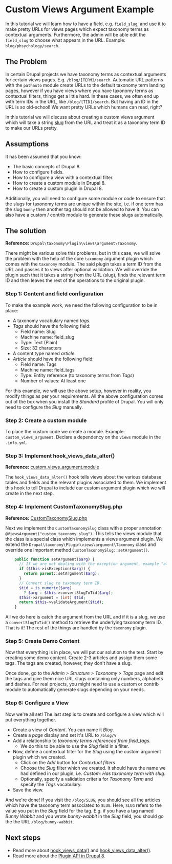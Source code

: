 # Custom Views Argument Example

In this tutorial we will learn how to have a field, e.g. `field_slug`, and use
it to make pretty URLs for views pages which expect taxonomy terms as
contextual arguments. Furthermore, the admin will be able edit the `field_slug`
to choose what appears in the URL. Example: `blog/phsychology/search`.

## The Problem

In certain Drupal projects we have taxonomy terms as contextual arguments for
certain views pages. E.g. `/blog/[TERM]/search`. Automatic URL patterns with
the `pathauto` module create URLs to the default taxonomy term landing pages,
however if you have views where you have taxonomy terms as contextual filters,
things get a little hard. In these cases, we often end up with term IDs in the
URL, like `/blog/[TID]/search`. But having an ID in the URL is so old-school!
We want pretty URLs which humans can read, right?

In this tutorial we will discuss about creating a custom views argument which
will take a string [slug](https://en.wikipedia.org/wiki/Clean_URL#Slug) from
the URL and treat it as a taxonomy term ID to make our URLs pretty.

## Assumptions

It has been assumed that you know:

* The basic concepts of Drupal 8.
* How to configure fields.
* How to configure a view with a contextual filter.
* How to create a custom module in Drupal 8.
* How to create a custom plugin in Drupal 8.

Additionally, you will need to configure some module or code to ensure that the
slugs for taxonomy terms are unique within the site, i.e. if one term has the
slug `bunny` then another tag should not be allowed to have it. You can also
have a custom / contrib module to generate these slugs automatically.

## The solution

**Reference:** `Drupal\taxonomy\Plugin\views\argument\Taxonomy`.

There might be various solve this problems, but in this case, we will solve the
problem with the help of the core `taxonomy` argument plugin which comes with
the `taxonomy` module. The said plugin takes a term ID from the URL and passes
it to views after optional validation. We will override the plugin such that it
takes a string from the URL (slug), finds the relevant term ID and then leaves
the rest of the operations to the original plugin.

### Step 1: Content and field configuration

To make the example work, we need the following configuration to be in place:

* A taxonomy vocabulary named _tags_.
* _Tags_ should have the following field:
  * Field name: Slug
  * Machine name: field_slug
  * Type: Text (Plain)
  * Size: 32 characters
* A content type named _article_.
* _Article_ should have the following field:
  * Field name: Tags
  * Machine name: field_tags
  * Type: Entity reference (to taxonomy terms from _Tags_)
  * Number of values: At least one

For this example, we will use the above setup, however in reality, you modify
things as per your requirements. All the above configuration comes out of the
box when you install the _Standard_ profile of Drupal. You will only need to
configure the _Slug_ manually.

### Step 2: Create a custom module

To place the custom code we create a module. Example: `custom_views_argument`.
Declare a dependency on the `views` module in the `.info.yml`.

### Step 3: Implement hook_views_data_alter()

**Reference:** [custom_views_argument.module](custom_views_argument.module)

The `hook_views_data_alter()` hook tells views about the various database
tables and fields and the relevant plugins associated to them. We implement
this hook to tell Drupal to include our custom argument plugin which we will
create in the next step.

### Step 4: Implement CustomTaxonomySlug.php

**Reference:** [CustomTaxonomySlug.php](src/Plugin/views/argument/CustomTaxonomySlug.php)

Next we implement the `CustomTaxonomySlug` class with a proper annotation
`@ViewsArgument("custom_taxonomy_slug")`. This tells the views module that the
class is a special class which implements a views argument plugin. We extend
the `Drupal\taxonomy\Plugin\views\argument\Taxonomy` class and override one
important method `CustomTaxonomySlug::setArgument()`.

```php
    public function setArgument($arg) {
      // If we are not dealing with the exception argument, example "all".
      if ($this->isException($arg)) {
        return parent::setArgument($arg);
      }
      // Convert slug to taxonomy term ID.
      $tid = is_numeric($arg)
        ? $arg : $this->convertSlugToTid($arg);
      $this->argument = (int) $tid;
      return $this->validateArgument($tid);
    }
```

All we do here is catch the argument from the URL and if it is a slug, we use
a `convertSlugToTid()` method to retrieve the underlying taxonomy term ID.
That is it! The rest of the things are handled by the `taxonomy` plugin.

### Step 5: Create Demo Content

Now that everything is in place, we will put our solution to the test. Start
by creating some demo content. Create 2-3 articles and assign them some tags.
The tags are created, however, they don't have a slug.

Once done, go to the _Admin > Structure > Taxonomy > Tags_ page and edit the
tags and give them nice URL slugs containing only numbers, alphabets and
dashes. For real projects, you might need to use a custom or contrib module to
automatically generate slugs depending on your needs.

### Step 6: Configure a View

Now we're all set! The last step is to create and configure a view which will
put everything together.

* Create a view of _Content_. You can name it _Blog_.
* Create a _page_ display and set it's URL to `/blog/%`
* Add a relationship to _taxonomy terms referenced from field_tags_.
  * We do this to be able to use the _Slug_ field in a filter.
* Now, define a contextual filter for the _Slug_ using the custom argument
  plugin which we created.
  * Click on the _Add_ button for _Contextual filters_
  * Choose the _Slug_ filter which we created. It should have the name we had
    defined in our plugin, i.e. _Custom: Has taxonomy term with slug_.
  * Optionally, specify a validation criteria for _Taxonomy Term_ and specify
    the _Tags_ vocabulary.
* Save the view.

And we're done! If you visit the `/blog/SLUG`, you should see all the articles
which have the taxonomy term associated to `SLUG`. Here, `SLUG` refers to the
value you put in the _Slug_ field for the tag. E.g. if you have a tag named
_Bunny Wabbit_ and you wrote _bunny-wabbit_ in the _Slug_ field, you should go
the the URL `/blog/bunny-wabbit`.

## Next steps

* Read more about [hook_views_data()](https://api.drupal.org/api/drupal/core%21modules%21views%21views.api.php/function/hook_views_data/8.2.x)
  and [hook_views_data_alter()](https://api.drupal.org/api/drupal/core%21modules%21views%21views.api.php/function/hook_views_data_alter/8.2.x).
* Read more about the [Plugin API in Drupal 8](https://www.drupal.org/docs/8/api/plugin-api/plugin-api-overview).
